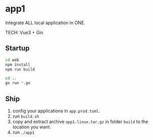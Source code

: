 # app1

Integrate ALL local application in ONE.

TECH: Vue3 + Gin

## Startup

```bash
cd web
npm install
npm run build

cd ..
go run *.go
```

## Ship

1. config your applications in `app.prod.toml`.
2. run `build.sh`
3. copy and extract archive `app1.linux.tar.gz` in folder `build` to the location you want.
4. run `./app1`
